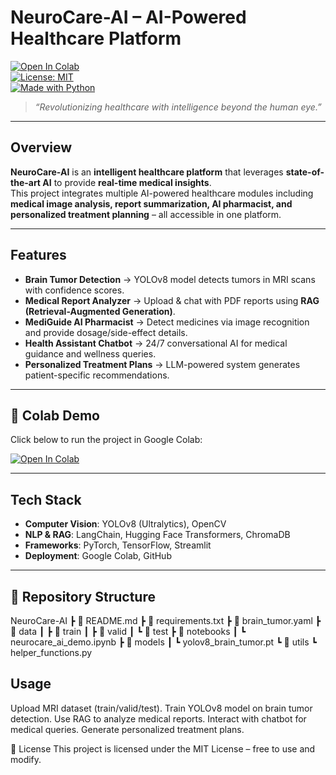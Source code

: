 #  NeuroCare-AI – AI-Powered Healthcare Platform

[![Open In Colab](https://colab.research.google.com/assets/colab-badge.svg)](https://colab.research.google.com/drive/12zhwthPZM0jmD6Jj6BEPzy6ZmY2Nm1Ii?usp=sharing)  
[![License: MIT](https://img.shields.io/badge/License-MIT-green.svg)](LICENSE)  
[![Made with Python](https://img.shields.io/badge/Made%20with-Python-blue.svg)](https://www.python.org/)  

>  *“Revolutionizing healthcare with intelligence beyond the human eye.”*  

---

##  Overview
**NeuroCare-AI** is an **intelligent healthcare platform** that leverages **state-of-the-art AI** to provide **real-time medical insights**.  
This project integrates multiple AI-powered healthcare modules including **medical image analysis, report summarization, AI pharmacist, and personalized treatment planning** – all accessible in one platform.  

---

##  Features
-  **Brain Tumor Detection** → YOLOv8 model detects tumors in MRI scans with confidence scores.  
-  **Medical Report Analyzer** → Upload & chat with PDF reports using **RAG (Retrieval-Augmented Generation)**.  
-  **MediGuide AI Pharmacist** → Detect medicines via image recognition and provide dosage/side-effect details.  
-  **Health Assistant Chatbot** → 24/7 conversational AI for medical guidance and wellness queries.  
-  **Personalized Treatment Plans** → LLM-powered system generates patient-specific recommendations.  

---

## 🔗 Colab Demo
Click below to run the project in Google Colab:  

[![Open In Colab](https://colab.research.google.com/assets/colab-badge.svg)](https://colab.research.google.com/drive/12zhwthPZM0jmD6Jj6BEPzy6ZmY2Nm1Ii?usp=sharing)  

---

## Tech Stack
- **Computer Vision**: YOLOv8 (Ultralytics), OpenCV  
- **NLP & RAG**: LangChain, Hugging Face Transformers, ChromaDB  
- **Frameworks**: PyTorch, TensorFlow, Streamlit  
- **Deployment**: Google Colab, GitHub  

---

## 📂 Repository Structure
NeuroCare-AI
┣ 📜 README.md
┣ 📜 requirements.txt
┣ 📜 brain_tumor.yaml
┣ 📂 data
┃ ┣ 📂 train
┃ ┣ 📂 valid
┃ ┗ 📂 test
┣ 📂 notebooks
┃ ┗ neurocare_ai_demo.ipynb
┣ 📂 models
┃ ┗ yolov8_brain_tumor.pt
┗ 📂 utils
┗ helper_functions.py

## Usage
Upload MRI dataset (train/valid/test).
Train YOLOv8 model on brain tumor detection.
Use RAG to analyze medical reports.
Interact with chatbot for medical queries.
Generate personalized treatment plans.

📜 License
This project is licensed under the MIT License – free to use and modify.
